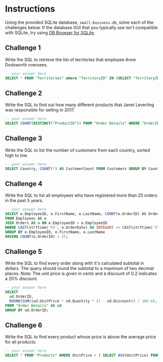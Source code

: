 # Instructions

Using the provided SQLite database, `small-business.db`, solve each of the challenges below. If the database GUI that you typically use isn't compatible with SQLite, try using [DB Browser for SQLite](https://sqlitebrowser.org/).

## Challenge 1

Write the SQL to retrieve the list of territories that employee Anne Dodsworth oversees.

```sql
-- your answer here
SELECT * FROM "Territories" where "TerritoryID" IN (SELECT "TerritoryID" FROM "EmployeeTerritories" WHERE "EmployeeID" = (SELECT "EmployeeID" FROM "Employees" WHERE "FirstName"='Anne' AND "LastName"= 'Dodsworth'))
```

## Challenge 2

Write the SQL to find out how many different products that Janet Leverling was responsible for selling in 2017.

```sql
-- your answer here
SELECT COUNT(DISTINCT("ProductID")) FROM "Order Details" WHERE "OrderID" IN (SELECT "OrderID" FROM "Orders" WHERE "EmployeeID" = (SELECT "EmployeeID" FROM "Employees" WHERE "FirstName"='Janet' AND "LastName"= 'Leverling'))
```

## Challenge 3

Write the SQL to list the number of customers from each country, sorted high to low.

```sql
-- your answer here
SELECT Country, COUNT(*) AS CustomerCount FROM Customers GROUP BY Country ORDER BY CustomerCount DESC;
```

## Challenge 4

Write the SQL to list all employees who have registered more than 25 orders in the past 5 years.

```sql
-- your answer here
SELECT e.EmployeeID, e.FirstName, e.LastName, COUNT(o.OrderID) AS OrderCount
FROM Employees AS e
JOIN Orders AS o ON e.EmployeeID = o.EmployeeID
WHERE CAST(strftime('%Y', o.OrderDate) AS INTEGER) >= CAST(strftime('%Y', date('now', '-5 years')) AS INTEGER)
GROUP BY e.EmployeeID, e.FirstName, e.LastName
HAVING COUNT(o.OrderID) > 25;
```

## Challenge 5

Write the SQL to find every order along with it's calculated subtotal in dollars. The query should round the subtotal to a maximum of two decimal places. Note: The unit price is given in cents and a discount of 0.2 indicates a 20% discount.

```sql
-- your answer here
SELECT
  od.OrderID,
  ROUND(SUM((od.UnitPrice * od.Quantity * (1 - od.Discount)) / 100.0), 2) AS Subtotal
FROM "Order Details" AS od
GROUP BY od.OrderID;
```

## Challenge 6

Write the SQL to find every product whose price is above the average price for all products.

```sql
-- your answer here
SELECT * FROM "Products" WHERE UnitPrice > ( SELECT AVG(UnitPrice) FROM "Products");
```
